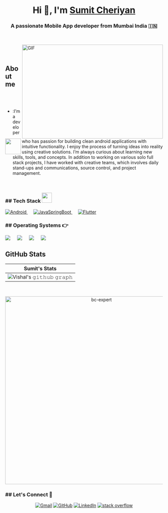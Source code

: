 <h1 align="center">Hi 👋, I'm <a href="https://100rabhcsmc.github.io/Me.io/" target="blank">
Sumit Cheriyan</a></h1>
<h3 align="center">A passionate Mobile App developer from Mumbai India &#127470;&#127475</h3>
<br><br>
<img align="right" alt="GIF" src="https://cdn.dribbble.com/users/1162077/screenshots/3848914/programmer.gif" width="450px" height="300px" />
<br><br>
<img align="left" src = "https://user-images.githubusercontent.com/63050133/156777293-72a6e681-2582-4a9d-ad92-09d1181d47c7.gif" width = 50px height=50px>
<h2 align="left" font-weight="bold">About me</h2>  
<br><br>

- :I’m a developer who has passion for building clean android applications with intuitive functionality. I enjoy the process of turning ideas into reality using creative solutions. I’m always curious about learning new skills, tools, and concepts. In addition to working on various solo full stack projects, I have worked with creative teams, which involves daily stand-ups and communications, source control, and project management.
<br>
<h3> ## Tech Stack <img src = "https://media2.giphy.com/media/QssGEmpkyEOhBCb7e1/giphy.gif?cid=ecf05e47a0n3gi1bfqntqmob8g9aid1oyj2wr3ds3mg700bl&rid=giphy.gif" width = 32px> </h3>

<p align="left">
  <a href="https://www.android.org" target="_blank">
    <img alt="Android" src="https://img.shields.io/badge/Android-3DDC84?style=for-the-badge&logo=Android&logoColor=white">
  </a>
  &emsp;
  <a href="" target="_blank">
    <img alt="JavaSpringBoot" src="https://img.shields.io/badge/JavaSpringBoot-276DC3?style=for-the-badge&logo=springboot&logoColor=white">
  </a>
  &emsp;
   <a href="" target="_blank">
    <img alt="Flutter" src="https://img.shields.io/badge/Flutter-42A5F5?style=for-the-badge&logo=Flutter&logoColor=white%22">
  </a>
</p>

<h3 align="left">## Operating Systems 👉</h3> 
<p align="left">
    <a href="#"><img src="https://img.shields.io/badge/Linux-FCC624?style=for-the-badge&logo=linux&logoColor=black"></a>
  &emsp;
    <a href="#"><img src="https://img.shields.io/badge/Ubuntu-E95420?style=for-the-badge&logo=ubuntu&logoColor=white"></a>
  &emsp;
    <a href="#"><img src="https://img.shields.io/badge/Windows-0078D6?style=for-the-badge&logo=windows&logoColor=white"></a>
  &emsp;
    <a href="#"><img src="https://shields.io/badge/MacOS--9cf?logo=Apple&style=for-the-badge"></a>
</p>

## GitHub Stats


|                                                                     Sumit's Stats                                                                     |
|:------------------------------------------------------------------------------------------------------------------------------------------------------:|
| ![Vishal's 𝚐𝚒𝚝𝚑𝚞𝚋 𝚐𝚛𝚊𝚙𝚑](https://activity-graph.herokuapp.com/graph?username=emburaan&theme=react-dark&hide_border=true&area=true) |  
<br>
<p align="center"> <a href="https://github.com/ryo-ma/github-profile-trophy"><img src="https://github-profile-trophy.vercel.app/?username=emburaan&theme=tokyonight&no-frame=true&row=1&&margin-w=30&no-bg=false" alt="bc-expert" width="600px"/></a> </p>

<h3 align="left">## Let's Connect 🙋‍</h3>
<p align="center">
  <!-- <a href=""><img src="https://img.icons8.com/bubbles/50/000000/web.png" alt="Website"/></a> -->
	<a href="mailto:sumit.cheriyan56@gmail.com"><img src="https://img.icons8.com/bubbles/50/000000/gmail.png" title='Gmail' alt="Gmail"/></a>
	<a href="https://github.com/emburaan"><img src="https://img.icons8.com/bubbles/50/000000/github.png" title='GitHub' alt="GitHub"/></a>
	<a href="https://in.linkedin.com/in/sumit-cheriyan"><img src="https://img.icons8.com/bubbles/50/000000/linkedin.png" title='LinkedIn' alt="LinkedIn"/></a>
	<a href="https://stackoverflow.com/users/11215476/sumit-cheriyan"><img src="https://img.icons8.com/bubbles/50/000000/module.png" title='Stack Overflow' alt="stack overflow"/></a>
	<!-- <a href=""><img src="https://img.icons8.com/bubbles/50/000000/instagram.png" alt="Instagram"/></a>
	<a href=""><img src="https://img.icons8.com/bubbles/50/000000/youtube.png" alt="Youtube"/></a> -->
	
</p>
